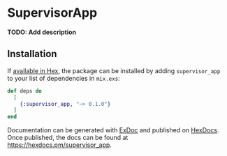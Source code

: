 # SupervisorApp

**TODO: Add description**

## Installation

If [available in Hex](https://hex.pm/docs/publish), the package can be installed
by adding `supervisor_app` to your list of dependencies in `mix.exs`:

```elixir
def deps do
  [
    {:supervisor_app, "~> 0.1.0"}
  ]
end
```

Documentation can be generated with [ExDoc](https://github.com/elixir-lang/ex_doc)
and published on [HexDocs](https://hexdocs.pm). Once published, the docs can
be found at <https://hexdocs.pm/supervisor_app>.

